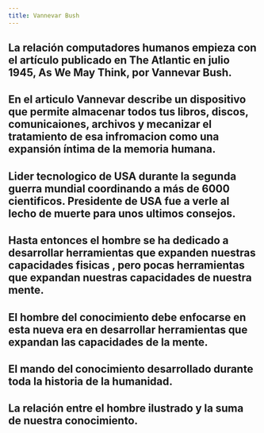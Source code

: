 ```yaml
---
title: Vannevar Bush
---
```


## La relación computadores humanos empieza con el artículo publicado en The Atlantic en julio 1945, As We May Think, por Vannevar Bush.
## En el articulo Vannevar describe un dispositivo que permite almacenar todos tus libros, discos, comunicaiones, archivos y mecanizar el tratamiento de esa infromacion como una expansión íntima de la memoria humana.
## Lider tecnologico de USA durante la segunda guerra mundial coordinando a más de 6000 cientificos.  Presidente de USA fue a verle al lecho de muerte para unos ultimos consejos.
## Hasta entonces el hombre se ha dedicado a desarrollar herramientas que expanden nuestras capacidades fisicas , pero pocas herramientas que expandan nuestras capacidades de nuestra mente.
## El hombre del conocimiento debe enfocarse en esta nueva era en desarrollar herramientas que expandan las capacidades de la mente.
## El mando del conocimiento desarrollado durante toda la historia de la humanidad.
## La relación entre el hombre ilustrado y la suma de nuestra conocimiento.
##
##
##